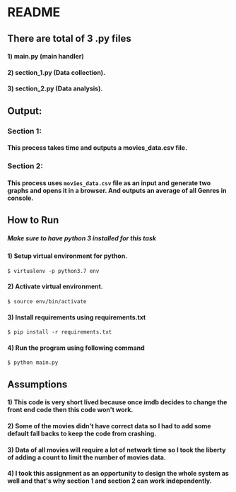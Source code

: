 # README

## There are total of 3 .py files
#### 1) main.py (main handler)
#### 2) section_1.py (Data collection).
#### 3) section_2.py (Data analysis).

## Output:
### Section 1:
#### This process takes time and outputs a movies_data.csv file.

### Section 2:
#### This process uses `movies_data.csv` file as an input and generate two graphs and opens it in a browser. And outputs an average of all Genres in console.


## How to Run
##### Make sure to have python 3 installed for this task
#### 1) Setup virtual environment for python.
```
$ virtualenv -p python3.7 env
```
#### 2) Activate virtual environment.
```
$ source env/bin/activate
```
#### 3) Install requirements using requirements.txt
```
$ pip install -r requirements.txt
```
#### 4) Run the program using following command

```
$ python main.py
```

## Assumptions
#### 1) This code is very short lived because once imdb decides to change the front end code then this code won't work.
#### 2) Some of the movies didn't have correct data so I had to add some default fall backs to keep the code from crashing.
#### 3) Data of all movies will require a lot of network time so I took the liberty of adding a count to limit the number of movies data.
#### 4) I took this assignment as an opportunity to design the whole system as well and that's why section 1 and section 2 can work independently.

